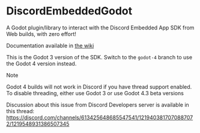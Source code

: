 # DiscordEmbeddedGodot

A Godot plugin/library to interact with the Discord Embedded App SDK from Web builds, with zero effort!

Documentation available in [the wiki](https://github.com/kuylar/discord-embedded-godot/wiki)

This is the Godot 3 version of the SDK. Switch to the `godot-4` branch to use the Godot 4 version instead.

> [!NOTE]
> Godot 4 builds will not work in Discord if you have thread support enabled. To disable threading, either use Godot 3 or use Godot 4.3 beta versions
>
> Discussion about this issue from Discord Developers server is available in this thread: https://discord.com/channels/613425648685547541/1219403817070887072/1219548931386507345
